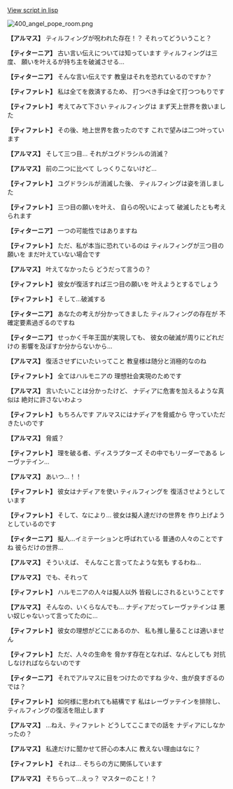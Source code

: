 [View script in lisp](../scripts/100502030.txt)

![400_angel_pope_room.png](../images/backgrounds/400_angel_pope_room.png)

**【アルマス】**
ティルフィングが呪われた存在！？
それってどういうこと？

**【ティターニア】**
古い言い伝えについては知っています
ティルフィングは三度、
願いを叶えるが持ち主を破滅させる…

**【ティターニア】**
そんな言い伝えです
教皇はそれを恐れているのですか？

**【ティファレト】**
私は全てを救済するため、
打つべき手は全て打つつもりです

**【ティファレト】**
考えてみて下さい
ティルフィングは
まず天上世界を救いました

**【ティファレト】**
その後、地上世界を救ったのです
これで望みは二つ叶っています

**【アルマス】**
そして三つ目…
それがユグドラシルの消滅？

**【アルマス】**
前の二つに比べて
しっくりこないけど…

**【ティファレト】**
ユグドラシルが消滅した後、
ティルフィングは姿を消しました

**【ティファレト】**
三つ目の願いを叶え、
自らの呪いによって
破滅したとも考えられます

**【ティターニア】**
一つの可能性ではありますね

**【ティファレト】**
ただ、私が本当に恐れているのは
ティルフィングが三つ目の願いを
まだ叶えていない場合です

**【アルマス】**
叶えてなかったら
どうだって言うの？

**【ティファレト】**
彼女が復活すれば三つ目の願いを
叶えようとするでしょう

**【ティファレト】**
そして…破滅する

**【ティターニア】**
あなたの考えが分かってきました
ティルフィングの存在が
不確定要素過ぎるのですね

**【ティターニア】**
せっかく千年王国が実現しても、
彼女の破滅が周りにどれだけの
影響を及ぼすか分からないから…

**【アルマス】**
復活させずにいたいってこと
教皇様は随分と消極的なのね

**【ティファレト】**
全てはハルモニアの
理想社会実現のためです

**【アルマス】**
言いたいことは分かったけど、
ナディアに危害を加えるような真似は
絶対に許さないわよっ

**【ティファレト】**
もちろんです
アルマスにはナディアを脅威から
守っていただきたいのです

**【アルマス】**
脅威？

**【ティファレト】**
理を破る者、ディスラプターズ
その中でもリーダーである
レーヴァテイン…

**【アルマス】**
あいつ…！！

**【ティファレト】**
彼女はナディアを使い
ティルフィングを
復活させようとしています

**【ティファレト】**
そして、なにより…
彼女は擬人達だけの世界を
作り上げようとしているのです

**【ティターニア】**
擬人…イミテーションと呼ばれている
普通の人々のことですね
彼らだけの世界…

**【アルマス】**
そういえば、
そんなこと言ってたような気も
するわね…

**【アルマス】**
でも、それって

**【ティファレト】**
ハルモニアの人々は擬人以外
皆殺しにされるということです

**【アルマス】**
そんなの、いくらなんでも…
ナディアだってレーヴァテインは
悪い奴じゃないって言ってたのに…

**【ティファレト】**
彼女の理想がどこにあるのか、
私も推し量ることは適いません

**【ティファレト】**
ただ、人々の生命を
脅かす存在となれば、なんとしても
対抗しなければならないのです

**【ティターニア】**
それでアルマスに目をつけたのですね
少々、虫が良すぎるのでは？

**【ティファレト】**
如何様に思われても結構です
私はレーヴァテインを排除し、
ティルフィングの復活を阻止します

**【アルマス】**
…ねえ、ティファレト
どうしてここまでの話を
ナディアにしなかったの？

**【アルマス】**
私達だけに聞かせて肝心の本人に
教えない理由はなに？

**【ティファレト】**
それは…
そちらの方に関係しています

**【アルマス】**
そちらって…えっ？
マスターのこと！？